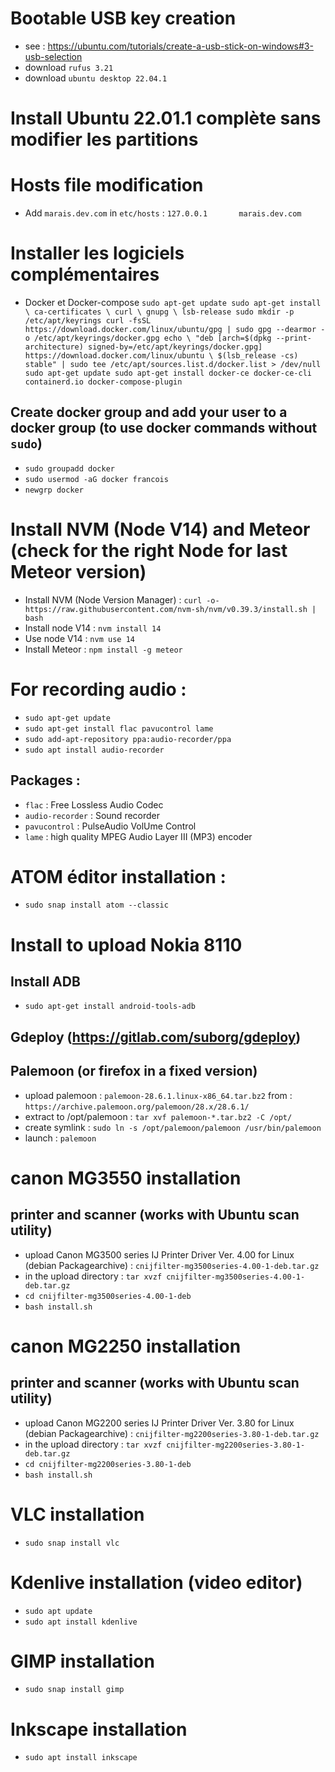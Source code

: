 # Bootable USB key creation
- see : https://ubuntu.com/tutorials/create-a-usb-stick-on-windows#3-usb-selection
- download `rufus 3.21`
- download `ubuntu desktop 22.04.1`

# Install Ubuntu 22.01.1 complète sans modifier les partitions

# Hosts file modification
- Add `marais.dev.com` in `etc/hosts` : `127.0.0.1       marais.dev.com`

# Installer les logiciels complémentaires
- Docker et Docker-compose
``sudo apt-get update
sudo apt-get install \
    ca-certificates \
    curl \
    gnupg \
    lsb-release
sudo mkdir -p /etc/apt/keyrings
curl -fsSL https://download.docker.com/linux/ubuntu/gpg | sudo gpg --dearmor -o /etc/apt/keyrings/docker.gpg
echo \
  "deb [arch=$(dpkg --print-architecture) signed-by=/etc/apt/keyrings/docker.gpg] https://download.docker.com/linux/ubuntu \
  $(lsb_release -cs) stable" | sudo tee /etc/apt/sources.list.d/docker.list > /dev/null
sudo apt-get update
sudo apt-get install docker-ce docker-ce-cli containerd.io docker-compose-plugin``

## Create docker group and add your user to a docker group (to use docker commands without `sudo`)
- `sudo groupadd docker`
- `sudo usermod -aG docker francois`
- `newgrp docker`

# Install NVM (Node V14) and Meteor (check for the right Node for last Meteor version)
- Install NVM (Node Version Manager) : `curl -o- https://raw.githubusercontent.com/nvm-sh/nvm/v0.39.3/install.sh | bash`
- Install node V14 : `nvm install 14`
- Use node V14 : `nvm use 14`
- Install Meteor : `npm install -g meteor`

# For recording audio :
- `sudo apt-get update`
- `sudo apt-get install flac pavucontrol lame`
- `sudo add-apt-repository ppa:audio-recorder/ppa`
- `sudo apt install audio-recorder`
## Packages :
- `flac` : Free Lossless Audio Codec
- `audio-recorder` : Sound recorder
- `pavucontrol` : PulseAudio VolUme Control
- `lame` : high quality MPEG Audio Layer III (MP3) encoder

# ATOM éditor installation :
- `sudo snap install atom --classic`

# Install to upload Nokia 8110
## Install ADB
- `sudo apt-get install android-tools-adb`
## Gdeploy (https://gitlab.com/suborg/gdeploy)
## Palemoon (or firefox in a fixed version)
- upload palemoon : `palemoon-28.6.1.linux-x86_64.tar.bz2` from : `https://archive.palemoon.org/palemoon/28.x/28.6.1/`
- extract to /opt/palemoon : `tar xvf palemoon-*.tar.bz2 -C /opt/`
- create symlink : `sudo ln -s /opt/palemoon/palemoon /usr/bin/palemoon`
- launch : `palemoon`

# canon MG3550 installation
## printer and scanner (works with Ubuntu scan utility)
- upload Canon MG3500 series IJ Printer Driver Ver. 4.00 for Linux (debian Packagearchive) : `cnijfilter-mg3500series-4.00-1-deb.tar.gz`
- in the upload directory : `tar xvzf cnijfilter-mg3500series-4.00-1-deb.tar.gz`
- `cd cnijfilter-mg3500series-4.00-1-deb`
- `bash install.sh`

# canon MG2250 installation
## printer and scanner (works with Ubuntu scan utility)
- upload Canon MG2200 series IJ Printer Driver Ver. 3.80 for Linux (debian Packagearchive) : `cnijfilter-mg2200series-3.80-1-deb.tar.gz`
- in the upload directory : `tar xvzf cnijfilter-mg2200series-3.80-1-deb.tar.gz`
- `cd cnijfilter-mg2200series-3.80-1-deb`
- `bash install.sh`

# VLC installation
- `sudo snap install vlc`

# Kdenlive installation (video editor)
- `sudo apt update`
- `sudo apt install kdenlive`

# GIMP installation
- `sudo snap install gimp`

# Inkscape installation
- `sudo apt install inkscape`

#
